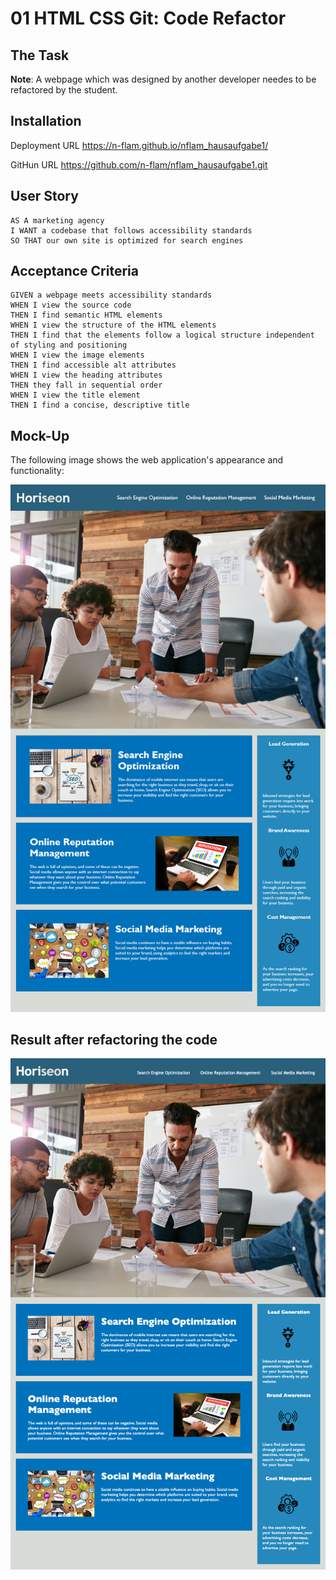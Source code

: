 # 01 HTML CSS Git: Code Refactor

## The Task

**Note**: A webpage which was designed by another developer needes to be refactored by the student.

## Installation

Deployment URL
https://n-flam.github.io/nflam_hausaufgabe1/

GitHun URL
https://github.com/n-flam/nflam_hausaufgabe1.git


## User Story

```
AS A marketing agency
I WANT a codebase that follows accessibility standards
SO THAT our own site is optimized for search engines
```

## Acceptance Criteria

```
GIVEN a webpage meets accessibility standards
WHEN I view the source code
THEN I find semantic HTML elements
WHEN I view the structure of the HTML elements
THEN I find that the elements follow a logical structure independent of styling and positioning
WHEN I view the image elements
THEN I find accessible alt attributes
WHEN I view the heading attributes
THEN they fall in sequential order
WHEN I view the title element
THEN I find a concise, descriptive title
```

## Mock-Up

The following image shows the web application's appearance and functionality:

![code refactor screenshot (layout)](https://github.com/n-flam/nflam_hausaufgabe1/blob/main/blob:main/01-html-css-git-homework-demo.png)

## Result after refactoring the code

![code refactor screenshot (layout)](https://github.com/n-flam/nflam_hausaufgabe1/blob/main/blob:main/nflam_hausaufgabr1.png)

